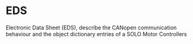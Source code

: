 # EDS
Electronic Data Sheet (EDS), describe the CANopen communication behaviour and the object dictionary entries of a SOLO Motor Controllers
